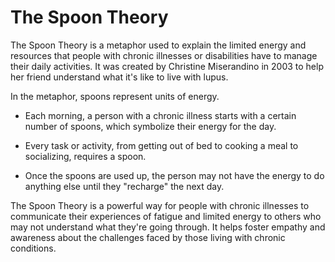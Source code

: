 <!--
source: gpt-3 + jph editing
tags: metaphor
-->

# The Spoon Theory

The Spoon Theory is a metaphor used to explain the limited energy and resources that people with chronic illnesses or disabilities have to manage their daily activities. It was created by Christine Miserandino in 2003 to help her friend understand what it's like to live with lupus.

In the metaphor, spoons represent units of energy.

* Each morning, a person with a chronic illness starts with a certain number of spoons, which symbolize their energy for the day.

* Every task or activity, from getting out of bed to cooking a meal to socializing, requires a spoon.

* Once the spoons are used up, the person may not have the energy to do anything else until they "recharge" the next day.

The Spoon Theory is a powerful way for people with chronic illnesses to communicate their experiences of fatigue and limited energy to others who may not understand what they're going through. It helps foster empathy and awareness about the challenges faced by those living with chronic conditions.